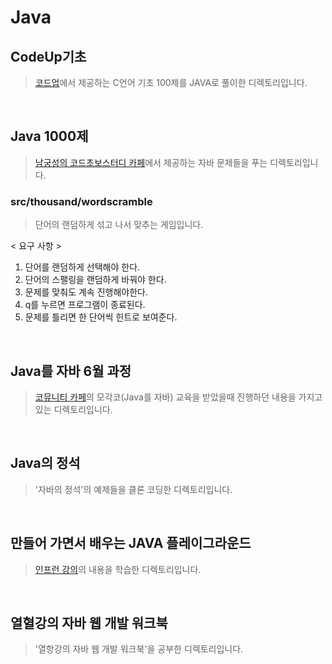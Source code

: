 # Java
## CodeUp기초
> [코드업](https://codeup.kr/problemsetsol.php?psid=23)에서 제공하는 C언어 기초 100제를 JAVA로 풀이한 디렉토리입니다.

<br>

## Java 1000제
> [남궁성의 코드초보스터디 카페](https://cafe.naver.com/javachobostudy)에서 제공하는 자바 문제들을 푸는 디렉토리입니다.
### src/thousand/wordscramble
> 단어의  랜덤하게 섞고 나서 맞추는 게임입니다.

< 요구 사항 >
1. 단어를 랜덤하게 선택해야 한다.
2. 단어의 스팰링을 랜덤하게 바꿔야 한다.
3. 문제를 맞춰도 계속 진행해야한다.
4. q를 누르면 프로그램이 종료된다.
5. 문제를 틀리면 한 단어씩 힌트로 보여준다.


<br>

## Java를 자바 6월 과정
> [코뮤니티 카페](https://cafe.naver.com/codeuniv)의 모각코(Java를 자바) 교육을 받았을때 진행하던 내용을 가지고 있는 디렉토리입니다.

<br>

## Java의 정석
> '자바의 정석'의 예제들을 클론 코딩한 디렉토리입니다.

<br>

## 만들어 가면서 배우는 JAVA 플레이그라운드
> [인프런 강의](https://www.inflearn.com/course/java-codesquad/dashboard)의 내용을 학습한 디렉토리입니다.

<br>

## 열혈강의 자바 웹 개발 워크북
> '열항강의 자바 웹 개발 워크북'을 공부한 디렉토리입니다.

<br>

